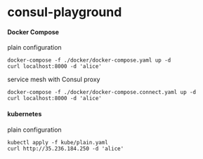 consul-playground
==========

#### Docker Compose

plain configuration
```
docker-compose -f ./docker/docker-compose.yaml up -d
curl localhost:8000 -d 'alice'
```

service mesh with Consul proxy
```
docker-compose -f ./docker/docker-compose.connect.yaml up -d
curl localhost:8000 -d 'alice'
```


#### kubernetes
plain configuration
```
kubectl apply -f kube/plain.yaml
curl http://35.236.184.250 -d 'alice'
```

